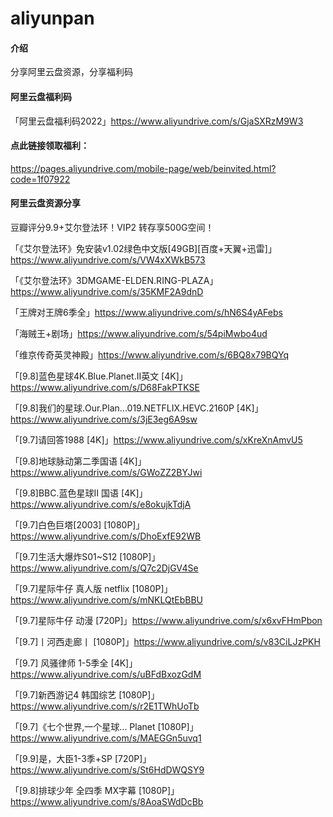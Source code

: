 # aliyunpan

#### 介绍
分享阿里云盘资源，分享福利码

#### 阿里云盘福利码
「阿里云盘福利码2022」https://www.aliyundrive.com/s/GjaSXRzM9W3

#### 点此链接领取福利：
https://pages.aliyundrive.com/mobile-page/web/beinvited.html?code=1f07922



#### 阿里云盘资源分享

 豆瓣评分9.9+艾尔登法环！VIP2 转存享500G空间！

「《艾尔登法环》免安装v1.02绿色中文版[49GB][百度+天翼+迅雷]」https://www.aliyundrive.com/s/VW4xXWkB573

「《艾尔登法环》3DMGAME-ELDEN.RING-PLAZA」https://www.aliyundrive.com/s/35KMF2A9dnD

「王牌对王牌6季全」https://www.aliyundrive.com/s/hN6S4yAFebs

「海贼王+剧场」https://www.aliyundrive.com/s/54piMwbo4ud

「维京传奇英灵神殿」https://www.aliyundrive.com/s/6BQ8x79BQYq

「[9.8]蓝色星球4K.Blue.Planet.II英文 [4K]」https://www.aliyundrive.com/s/D68FakPTKSE

「[9.8]我们的星球.Our.Plan...019.NETFLIX.HEVC.2160P  [4K]」https://www.aliyundrive.com/s/3jE3eg6A9sw

「[9.7]请回答1988  [4K]」https://www.aliyundrive.com/s/xKreXnAmvU5

「[9.8]地球脉动第二季国语  [4K]」https://www.aliyundrive.com/s/GWoZZ2BYJwi

「[9.8]BBC.蓝色星球Ⅱ 国语  [4K]」https://www.aliyundrive.com/s/e8okujkTdjA

「[9.7]白色巨塔[2003]  [1080P]」https://www.aliyundrive.com/s/DhoExfE92WB

「[9.7]生活大爆炸S01~S12  [1080P]」https://www.aliyundrive.com/s/Q7c2DjGV4Se

「[9.7]星际牛仔 真人版 netflix [1080P]」https://www.aliyundrive.com/s/mNKLQtEbBBU

「[9.7]星际牛仔 动漫  [720P]」https://www.aliyundrive.com/s/x6xvFHmPbon

「[9.7]丨河西走廊丨 [1080P]」https://www.aliyundrive.com/s/v83CiLJzPKH

「[9.7] 风骚律师  1-5季全  [4K]」https://www.aliyundrive.com/s/uBFdBxozGdM

「[9.7]新西游记4 韩国综艺  [1080P]」https://www.aliyundrive.com/s/r2E1TWhUoTb

「[9.7]《七个世界,一个星球... Planet  [1080P]」https://www.aliyundrive.com/s/MAEGGn5uvq1

「[9.9]是，大臣1-3季+SP  [720P]」https://www.aliyundrive.com/s/St6HdDWQSY9

「[9.8]排球少年 全四季 MX字幕  [1080P]」https://www.aliyundrive.com/s/8AoaSWdDcBb
